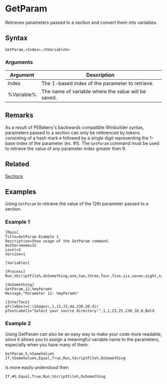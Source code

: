 # GetParam

Retrieves parameters passed to a section and convert them into variables.

## Syntax

```pebakery
GetParam,<Index>,<%Variable%>
```

### Arguments

| Argument | Description |
| --- | --- |
| Index | The 1-based index of the parameter to retrieve. |
| %Variable% | The name of variable where the value will be saved. |

## Remarks

As a result of PEBakery's backwards compatible Winbuilder syntax, parameters passed to a section can only be referenced by tokens consisting of a hash mark `#` followed by a single digit representing the 1-base index of the parameter (ex. #1). The `GetParam` command must be used to retrieve the value of any parameter index greater then 9.

## Related

[Sections](/LangRef/Sections.md)

## Examples

Using `GetParam` to retrieve the value of the 12th parameter passed to a section.

### Example 1

```pebakery
[Main]
Title=GetParam Example 1
Description=Show usage of the GetParam command.
Author=Homes32
Level=5
Version=1

[Variables]

[Process]
Run,%ScriptFile%,doSomething,one,two,three,four,five,six,seven,eight,nine,ten,eleven,twelve

[doSomething]
GetParam,12,%myParam%
Message,"Parameter 12: %myParam%"

[Interface]
pFileBox1=C:\Images\,1,13,23,44,230,20,dir
pTextLabel1="Select your source directory:",1,1,23,25,230,18,8,Bold
```

### Example 2

Using GetParam can also be an easy way to make your code more readable, since it allows you to assign a meaningful variable name to the parameters, especially when you have many of them.

```
GetParam,5,%SomeValue%
If,%SomeValue%,Equal,True,Run,%ScriptFile%,DoSomething
````

is more easily understood then

`If,#5,Equal,True,Run,%ScriptFile%,DoSomething`